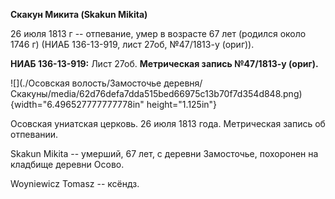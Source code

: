 **Скакун Микита (Skakun Mikita)**

26 июля 1813 г -- отпевание, умер в возрасте 67 лет (родился около 1746
г) (НИАБ 136-13-919, лист 27об, №47/1813-у (ориг)).

**НИАБ 136-13-919:** Лист 27об. **Метрическая запись №47/1813-у
(ориг).**

![](./Осовская волость/Замосточье деревня/Скакуны/media/62d76defa7dda515bed66975c13b70f7d354d848.png){width="6.496527777777778in"
height="1.125in"}

Осовская униатская церковь. 26 июля 1813 года. Метрическая запись об
отпевании.

Skakun Mikita -- умерший, 67 лет, с деревни Замосточье, похоронен на
кладбище деревни Осово.

Woyniewicz Tomasz -- ксёндз.
